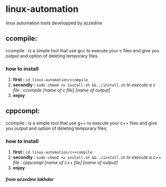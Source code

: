 # linux-automation
linux automation tools developped by azzedine
## ccompile:
ccompile : is a simple tool that use gcc to execute your c files and give you output and
option of deleting temporary files. 

### how to install 
1. **first    :**  `cd linux-automation/ccompile`
2. **secondly :** `sudo chmod +x install.sh && ./install.sh`
*to execute a c file : ccompile [name of c file] [name of output]*
3. **enjoy**

## cppcompl:
ccompile : is a simple tool that use g++ to execute your c++ files and give you output and
option of deleting temporary files. 

### how to install 
1. **first    :**  `cd linux-automation/c++compile`
2. **secondly :** `sudo chmod +x install.sh && ./install.sh`
*to execute a c++ file : cppcompl [name of c++ file] [name of output]*
3. **enjoy**
 
##### from azzedine lakhdar
